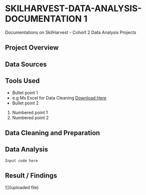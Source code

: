 
  


# SKILHARVEST-DATA-ANALYSIS-DOCUMENTATION 1
Documentations on SkilHarvest - Cohort 2 Data Analysis Projects
## Project Overview
## Data Sources
## Tools Used
- Bullet point 1
- e.g Ms Excel for Data Cleaning [Download Here](https:/www.microsoft.com) 
- Bullet point 2
1. Numbered point 1
2. Numbered point 2
## Data Cleaning and Preparation
## Data Analysis
```
Input code here

```
## Result / Findings
![](uploaded file)

